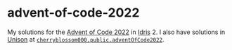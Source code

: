 # advent-of-code-2022

My solutions for the [Advent of Code 2022](https://adventofcode.com/2022) in
[Idris](https://www.idris-lang.org) 2. I also have solutions in
[Unison](https://www.unison-lang.org) at [`cherryblossom000.public.adventOfCode2022`](https://share.unison-lang.org/@cherryblossom000/p/code/latest/namespaces/public/adventOfCode2022).
